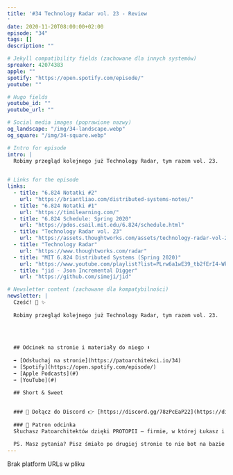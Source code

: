 ```yaml
---
title: '#34 Technology Radar vol. 23 - Review
'
date: 2020-11-20T08:00:00+02:00
episode: "34"
tags: []
description: ""

# Jekyll compatibility fields (zachowane dla innych systemów)  
spreaker: 42074383
apple: ""
spotify: "https://open.spotify.com/episode/"
youtube: ""

# Hugo fields  
youtube_id: ""
youtube_url: ""

# Social media images (poprawione nazwy)
og_landscape: "/img/34-landscape.webp"
og_square: "/img/34-square.webp"

# Intro for episode
intro: |
  Robimy przegląd kolejnego już Technology Radar, tym razem vol. 23.
  

# Links for the episode
links:
  - title: "6.824 Notatki #2"
    url: "https://briantliao.com/distributed-systems-notes/"
  - title: "6.824 Notatki #1"
    url: "https://timilearning.com/"
  - title: "6.824 Schedule: Spring 2020"
    url: "https://pdos.csail.mit.edu/6.824/schedule.html"
  - title: "Technology Radar vol. 23"
    url: "https://assets.thoughtworks.com/assets/technology-radar-vol-23-en.pdf"
  - title: "Technology Radar"
    url: "https://www.thoughtworks.com/radar"
  - title: "MIT 6.824 Distributed Systems (Spring 2020)"
    url: "https://www.youtube.com/playlist?list=PLrw6a1wE39_tb2fErI4-WkMbsvGQk9_UB"
  - title: "jid - Json Incremental Digger"
    url: "https://github.com/simeji/jid"

# Newsletter content (zachowane dla kompatybilności)
newsletter: |
  Cześć! 👋 ✨
  
  Robimy przegląd kolejnego już Technology Radar, tym razem vol. 23.
  
  
  
  
  ## Odcinek na stronie i materiały do niego ⬇️
  
  ➡️ [Odsłuchaj na stronie](https://patoarchitekci.io/34)
  ➡️ [Spotify](https://open.spotify.com/episode/)
  ➡️ [Apple Podcasts](#)
  ➡️ [YouTube](#)
  
  ## Short & Sweet
  

  ### 🤝 Dołącz do Discord 👉 [https://discord.gg/78zPcEaP22](https://discord.gg/78zPcEaP22)
  
  ### 🏢 Patron odcinka
  Słuchasz Patoarchitektów dzięki PROTOPII – firmie, w której Łukasz i Szymon działają na co dzień, wspierając zespoły IT na każdym etapie: od projektowania, przez wdrożenia i migracje, aż po optymalizację i zabezpieczenia. Oferujemy też mentoring i szkolenia dostosowane do potrzeb każdej firmy, niezależnie od wielkości. Sprawdź nas: [protopia.tech](https://protopia.tech/)
  
  PS. Masz pytania? Pisz śmiało po drugiej stronie to nie bot na bazie GPT czy Claude 😎
---
```


Brak platform URLs w pliku
